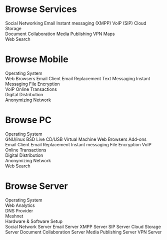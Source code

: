 # Browse Services
  Social Networking
  Email
  Instant messaging (XMPP)
  VoIP (SIP)
  Cloud Storage   
  Document Collaboration
  Media Publishing
  VPN
  Maps    
  Web Search    

# Browse Mobile
  Operating System    
  Web Browsers
  Email Client
  Email Replacement
  Text Messaging
  Instant Messaging
  File Encryption   
  VoIP
  Online Transactions   
  Digital Distribution    
  Anonymizing Network   

# Browse PC
  Operating System    
    GNU/inux
    BSD
    Live CD/USB
    Virtual Machine
  Web Browsers
    Add-ons  
  Email Client
  Email Replacement
  Instant messaging
  File Encryption
  VoIP
  Online Transactions   
  Digital Distribution    
  Anonymizing Network   
  Web Search    

# Browse Server
  Operating System    
  Web Analytics   
  DNS Provider    
  Meshnet   
  Hardware & Software Setup   
  Social Network Server
  Email Server
  XMPP Server
  SIP Server
  Cloud Storage Server
  Document Collaboration Server
  Media Publishing Server
  VPN Server
